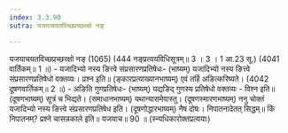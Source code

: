 ```yaml
---
index: 3.3.90
sutra: यजयाचयतविच्छप्रच्छरक्षो नङ्

---
```

यजयाचयतविच्छप्रच्छरक्षो नङ् (1065) (444 नङ्प्रत्ययविधिसूत्रम्॥ 3 । 3 । 1 आ.23 सू.) (4041 वार्तिकम्॥ 1 ॥) - यजादिभ्यो नस्य ङित्त्वे संप्रसारणप्रतिषेधः- (भाष्यम्) यजादिभ्यो नस्य ङित्त्वे संप्रसारणप्रतिषेधो वक्तव्यः। प्रश्न इति॥ (ङ्कारप्रत्याख्यानभाष्यम्) एवं तर्हि अङित्करिष्यते। (4042 दूषणवार्तिकम्॥ 2 ॥) - अङिति गुणप्रतिषेधः- (भाष्यम्) यद्यङिद् गुणस्य प्रतिषेधो वक्तव्यः - विश्न इति॥ (दूषणभाष्यम्) सूत्रं च भिद्यते। (समाधानभाष्यम्) यथान्यासमेवास्तु। (दूषणस्मारणभाष्यम्) ननु चोक्तं यजादिभ्यो नस्य ङित्त्वे संप्रसारणप्रतिषेध इति। (दूषणोद्धारभाष्यम्) नैष दोषः। निपातनादेतत् सिद्धम्॥ किं निपातनम्? प्रश्ने चासन्नकाले इति॥ यजयाच॥ 90 ॥ (स्न्यधिकारोक्तप्रत्ययाः)